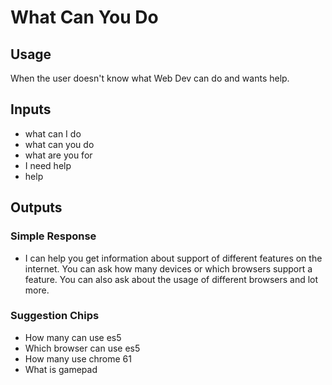 # What Can You Do
## Usage
When the user doesn't know what Web Dev can do and wants help.
## Inputs
* what can I do
* what can you do
* what are you for
* I need help
* help
## Outputs
### Simple Response
* I can help you get information about support of different features on the internet. You can ask how many devices or which browsers support a feature. You can also ask about the usage of different browsers and lot more.
### Suggestion Chips
* How many can use es5
* Which browser can use es5
* How many use chrome 61
* What is gamepad
